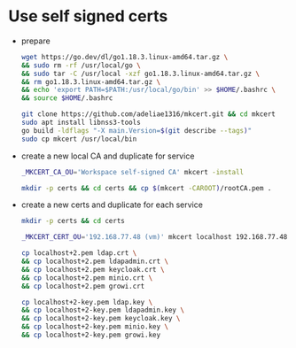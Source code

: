 # Use self signed certs

- prepare

    ```bash
    wget https://go.dev/dl/go1.18.3.linux-amd64.tar.gz \
    && sudo rm -rf /usr/local/go \
    && sudo tar -C /usr/local -xzf go1.18.3.linux-amd64.tar.gz \
    && rm go1.18.3.linux-amd64.tar.gz \
    && echo 'export PATH=$PATH:/usr/local/go/bin' >> $HOME/.bashrc \
    && source $HOME/.bashrc

    git clone https://github.com/adeliae1316/mkcert.git && cd mkcert
    sudo apt install libnss3-tools
    go build -ldflags "-X main.Version=$(git describe --tags)"
    sudo cp mkcert /usr/local/bin
    ```

- create a new local CA and duplicate for service 

    ```bash
    _MKCERT_CA_OU='Workspace self-signed CA' mkcert -install

    mkdir -p certs && cd certs && cp $(mkcert -CAROOT)/rootCA.pem .
    ```

- create a new certs and duplicate for each service 

    ```bash
    mkdir -p certs && cd certs

    _MKCERT_CERT_OU='192.168.77.48 (vm)' mkcert localhost 192.168.77.48 127.0.0.1

    cp localhost+2.pem ldap.crt \
    && cp localhost+2.pem ldapadmin.crt \
    && cp localhost+2.pem keycloak.crt \
    && cp localhost+2.pem minio.crt \
    && cp localhost+2.pem growi.crt

    cp localhost+2-key.pem ldap.key \
    && cp localhost+2-key.pem ldapadmin.key \
    && cp localhost+2-key.pem keycloak.key \
    && cp localhost+2-key.pem minio.key \
    && cp localhost+2-key.pem growi.key
    ```
